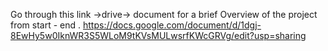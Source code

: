 Go through this link ->drive-> document for a brief Overview of the project from start - end .
https://docs.google.com/document/d/1dgj-8EwHy5w0IknWR3S5WLoM9tKVsMULwsrfKWcGRVg/edit?usp=sharing
